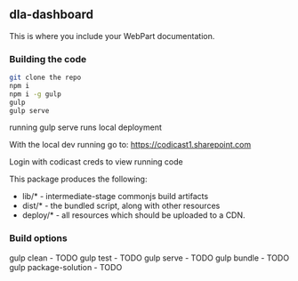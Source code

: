 ## dla-dashboard

This is where you include your WebPart documentation.

### Building the code

```bash
git clone the repo
npm i
npm i -g gulp
gulp
gulp serve
```
running gulp serve runs local deployment

With the local dev running go to:
https://codicast1.sharepoint.com

Login with codicast creds to view running code

This package produces the following:

* lib/* - intermediate-stage commonjs build artifacts
* dist/* - the bundled script, along with other resources
* deploy/* - all resources which should be uploaded to a CDN.

### Build options

gulp clean - TODO
gulp test - TODO
gulp serve - TODO
gulp bundle - TODO
gulp package-solution - TODO
